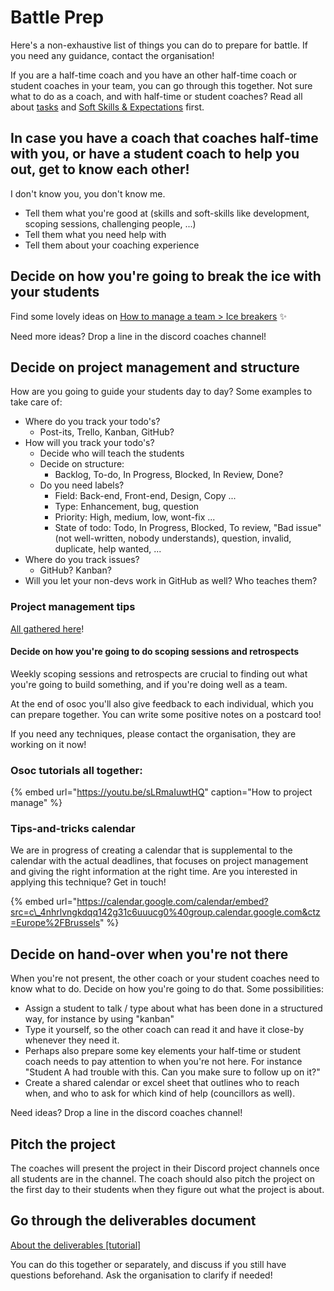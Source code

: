 # Battle Prep

Here's a non-exhaustive list of things you can do to prepare for battle. If you need any guidance, contact the organisation!

If you are a half-time coach and you have an other half-time coach or student coaches in your team, you can go through this together. Not sure what to do as a coach, and with half-time or student coaches? Read all about [tasks](tasks.md) and [Soft Skills & Expectations](soft-skills-and-expectations.md) first.

## In case you have a coach that coaches half-time with you, or have a student coach to help you out, get to know each other!

I don't know you, you don't know me.

* Tell them what you're good at \(skills and soft-skills like development, scoping sessions, challenging people, ...\)
* Tell them what you need help with
* Tell them about your coaching experience

## Decide on how you're going to break the ice with your students

Find some lovely ideas on [How to manage a team &gt; Ice breakers](../../how-to-manage-a-team.md#ice-breakers) ✨

Need more ideas? Drop a line in the discord coaches channel!

## Decide on project management and structure

How are you going to guide your students day to day? Some examples to take care of:

* Where do you track your todo's?
  * Post-its, Trello, Kanban, GitHub?
* How will you track your todo's?
  * Decide who will teach the students
  * Decide on structure:
    * Backlog, To-do, In Progress, Blocked, In Review, Done?
  * Do you need labels?
    * Field: Back-end, Front-end, Design, Copy ...
    * Type: Enhancement, bug, question
    * Priority: High, medium, low, wont-fix ...
    * State of todo: Todo, In Progress, Blocked, To review, "Bad issue" \(not well-written, nobody understands\), question, invalid, duplicate, help wanted, ...
* Where do you track issues?
  * GitHub? Kanban?
* Will you let your non-devs work in GitHub as well? Who teaches them?

### Project management tips

[All gathered here](../../how-to-manage-a-team.md)!

#### Decide on how you're going to do scoping sessions and retrospects

Weekly scoping sessions and retrospects are crucial to finding out what you're going to build something, and if you're doing well as a team.

At the end of osoc you'll also give feedback to each individual, which you can prepare together. You can write some positive notes on a postcard too!

If you need any techniques, please contact the organisation, they are working on it now!

### Osoc tutorials all together:

{% embed url="https://youtu.be/sLRmaIuwtHQ" caption="How to project manage" %}

### Tips-and-tricks calendar

We are in progress of creating a calendar that is supplemental to the calendar with the actual deadlines, that focuses on project management and giving the right information at the right time. Are you interested in applying this technique? Get in touch!

{% embed url="https://calendar.google.com/calendar/embed?src=c\_4nhrlvngkdqq142g31c6uuucg0%40group.calendar.google.com&ctz=Europe%2FBrussels" %}

## Decide on hand-over when you're not there

When you're not present, the other coach or your student coaches need to know what to do. Decide on how you're going to do that. Some possibilities:

* Assign a student to talk / type about what has been done in a structured way, for instance by using "kanban"
* Type it yourself, so the other coach can read it and have it close-by whenever they need it.
* Perhaps also prepare some key elements your half-time or student coach needs to pay attention to when you're not here. For instance "Student A had trouble with this. Can you make sure to follow up on it?"
* Create a shared calendar or excel sheet that outlines who to reach when, and who to ask for which kind of help \(councillors as well\).

Need ideas? Drop a line in the discord coaches channel!

## Pitch the project

The  coaches will present the project in their Discord project channels once all students are in the channel. The coach should also pitch the project on the first day to their students when they figure out what the project is about. 

## Go through the deliverables document

[About the deliverables \[tutorial\]](../../how-to-deliver-like-a-pro/)

You can do this together or separately, and discuss if you still have questions beforehand. Ask the organisation to clarify if needed!


